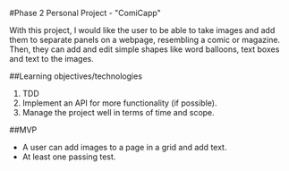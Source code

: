 #Phase 2 Personal Project - "ComiCapp"

With this project, I would like the user to be able to take images and add them to separate panels on a webpage, resembling a comic or magazine. Then, they can add and edit simple shapes like word balloons, text boxes and text to the images.

##Learning objectives/technologies
1. TDD
2. Implement an API for more functionality (if possible).
3. Manage the project well in terms of time and scope.

##MVP
* A user can add images to a page in a grid and add text.
* At least one passing test. 
